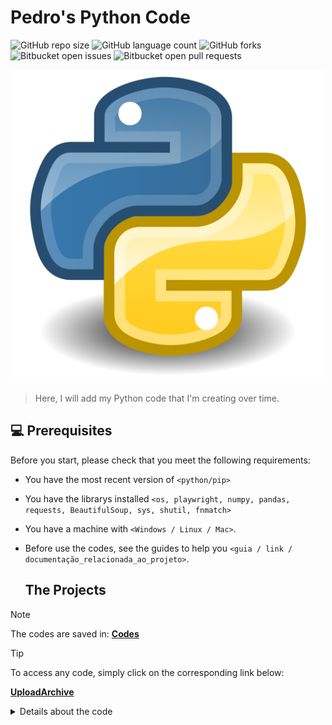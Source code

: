 # Pedro's Python Code

![GitHub repo size](https://img.shields.io/github/repo-size/iuricode/README-template?style=for-the-badge)
![GitHub language count](https://img.shields.io/github/languages/count/iuricode/README-template?style=for-the-badge)
![GitHub forks](https://img.shields.io/github/forks/iuricode/README-template?style=for-the-badge)
![Bitbucket open issues](https://img.shields.io/bitbucket/issues/iuricode/README-template?style=for-the-badge)
![Bitbucket open pull requests](https://img.shields.io/bitbucket/pr-raw/iuricode/README-template?style=for-the-badge)

<p align= "center">
<img src="/assets/imagens/Python.png" width="500" alt="Python">
</p>

> Here, I will add my Python code that I'm creating over time.

## 💻 Prerequisites

Before you start, please check that you meet the following requirements:

- You have the most recent version of `<python/pip>`
- You have the librarys installed `<os, playwright, numpy, pandas, requests, BeautifulSoup, sys, shutil, fnmatch>`
- You have a machine with `<Windows / Linux / Mac>`.
- Before use the codes, see the guides to help you `<guia / link / documentação_relacionada_ao_projeto>`.

  ## The Projects
> [!NOTE]
> The codes are saved in: [**Codes**](./Codes/)

> [!TIP]
> To access any code, simply click on the corresponding link below:
> 
[**UploadArchive**](./Codes/UploadArchive/)
<details>
<summary>Details about the code</summary>
<br>
  
In this project, the code [**coletar_arquivos.py**](./Codes/UploadArchive/TheCode/coletar_arquivos.py/) acesses folders and subfolders from the location you defined;
In the subfolders, the code will search for a especific file (by name or extension) that the user need to definided in [**caminhos.py**](./Codes/UploadArchive/TheCode/caminhos.py/);
Then, the program will move the archive to a folder, also defined in [**caminhos.py**](./Codes/UploadArchive/TheCode/caminhos.py/).


In other words:

`Folder X -> SubFolder X -> Archive X -> Final_Folder`

To do the reverse process:

`Final_Folder -> Achive X -> Folder X -> SubFolder X`

You just need to use: [**devolver_arquivos.py**](./Codes/UploadArchive/TheCode/devolver_arquivos.py/)




## 🤝 Collaborator

> If you'd like to learn more about the creator of these projects, here's a link to their GitHub profile!

<table align="center">
  <tr>
    <td>
      <a href="https://github.com/PedroX-dev" title="Pedro">
        <img src="/assets/imagens/pedro.jpg" width="500" alt="Pedro"><br>
        <p align="center">
          <b>Pedro Henrique dos Santos Souza Lopes</b>
        </p>
      </a>
    </td>
  </tr>
</table>

## 😄 Become one of the contributors.

Want to be a part of this project? Click [HERE](CONTRIBUTING.md) and read how to contribute.

## 📝 License

This project is licensed. See the [LICENSE](LICENSE.md) file for more details.
